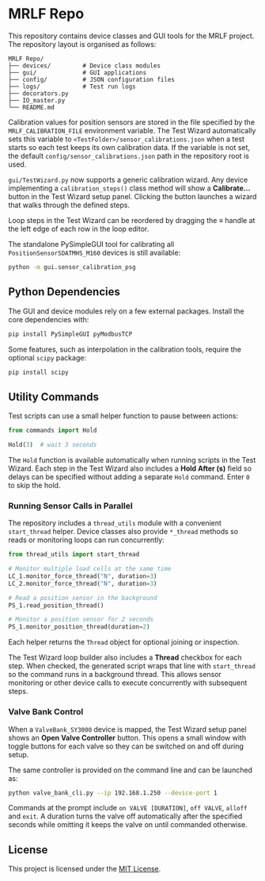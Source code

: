 # MRLF Repo

This repository contains device classes and GUI tools for the MRLF project. The repository layout is organised as follows:

```
MRLF Repo/
├── devices/         # Device class modules
├── gui/             # GUI applications
├── config/          # JSON configuration files
├── logs/            # Test run logs
├── decorators.py
├── IO_master.py
└── README.md
```



Calibration values for position sensors are stored in the file specified by the
`MRLF_CALIBRATION_FILE` environment variable. The Test Wizard automatically sets
this variable to `<TestFolder>/sensor_calibrations.json` when a test starts so
each test keeps its own calibration data. If the variable is not set, the
default `config/sensor_calibrations.json` path in the repository root is used.

`gui/TestWizard.py` now supports a generic calibration wizard. Any device
implementing a `calibration_steps()` class method will show a **Calibrate…**
button in the Test Wizard setup panel. Clicking the button launches a wizard
that walks through the defined steps.

Loop steps in the Test Wizard can be reordered by dragging the **≡** handle at the
left edge of each row in the loop editor.

The standalone PySimpleGUI tool for calibrating all
`PositionSensorSDATMHS_M160` devices is still available:

```bash
python -m gui.sensor_calibration_psg
```

## Python Dependencies

The GUI and device modules rely on a few external packages. Install the core
dependencies with:

```bash
pip install PySimpleGUI pyModbusTCP
```


Some features, such as interpolation in the calibration tools, require the
optional `scipy` package:

```bash
pip install scipy
```

## Utility Commands

Test scripts can use a small helper function to pause between actions:

```python
from commands import Hold

Hold(3)  # wait 3 seconds
```

The `Hold` function is available automatically when running scripts in the Test Wizard. Each step in the Test Wizard also includes a **Hold After (s)** field so delays can be specified without adding a separate ``Hold`` command. Enter ``0`` to skip the hold.

### Running Sensor Calls in Parallel

The repository includes a ``thread_utils`` module with a convenient
``start_thread`` helper. Device classes also provide ``*_thread`` methods so
reads or monitoring loops can run concurrently:

```python
from thread_utils import start_thread

# Monitor multiple load cells at the same time
LC_1.monitor_force_thread("N", duration=3)
LC_2.monitor_force_thread("N", duration=3)

# Read a position sensor in the background
PS_1.read_position_thread()

# Monitor a position sensor for 2 seconds
PS_1.monitor_position_thread(duration=2)
```

Each helper returns the ``Thread`` object for optional joining or inspection.

The Test Wizard loop builder also includes a **Thread** checkbox for each step.
When checked, the generated script wraps that line with ``start_thread`` so the
command runs in a background thread. This allows sensor monitoring or other
device calls to execute concurrently with subsequent steps.

### Valve Bank Control

When a `ValveBank_SY3000` device is mapped, the Test Wizard setup panel shows an
**Open Valve Controller** button. This opens a small window with toggle buttons
for each valve so they can be switched on and off during setup.

The same controller is provided on the command line and can be launched as:

```bash
python valve_bank_cli.py --ip 192.168.1.250 --device-port 1
```

Commands at the prompt include `on VALVE [DURATION]`, `off VALVE`, `alloff` and `exit`. A duration turns the valve off automatically after the specified seconds while omitting it keeps the valve on until commanded otherwise.

## License

This project is licensed under the [MIT License](LICENSE).

